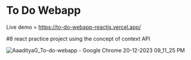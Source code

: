 # To Do Webapp 

Live demo = https://to-do-webapp-reactjs.vercel.app/

#8 react practice project 
using the concept of context API


![AaadityaG_To-do-webapp - Google Chrome 20-12-2023 09_11_25 PM](https://github.com/AaadityaG/To-do-webapp/assets/114663382/b74f1763-ebf6-464f-8855-dd3f82813639)
